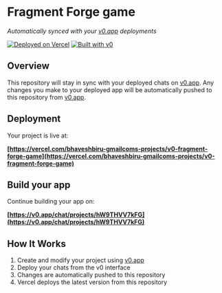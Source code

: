 # Fragment Forge game

*Automatically synced with your [v0.app](https://v0.app) deployments*

[![Deployed on Vercel](https://img.shields.io/badge/Deployed%20on-Vercel-black?style=for-the-badge&logo=vercel)](https://vercel.com/bhaveshbiru-gmailcoms-projects/v0-fragment-forge-game)
[![Built with v0](https://img.shields.io/badge/Built%20with-v0.app-black?style=for-the-badge)](https://v0.app/chat/projects/hW9THVV7kFG)

## Overview

This repository will stay in sync with your deployed chats on [v0.app](https://v0.app).
Any changes you make to your deployed app will be automatically pushed to this repository from [v0.app](https://v0.app).

## Deployment

Your project is live at:

**[https://vercel.com/bhaveshbiru-gmailcoms-projects/v0-fragment-forge-game](https://vercel.com/bhaveshbiru-gmailcoms-projects/v0-fragment-forge-game)**

## Build your app

Continue building your app on:

**[https://v0.app/chat/projects/hW9THVV7kFG](https://v0.app/chat/projects/hW9THVV7kFG)**

## How It Works

1. Create and modify your project using [v0.app](https://v0.app)
2. Deploy your chats from the v0 interface
3. Changes are automatically pushed to this repository
4. Vercel deploys the latest version from this repository